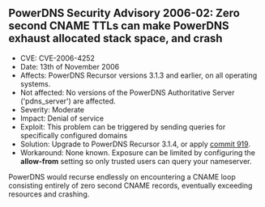 ## PowerDNS Security Advisory 2006-02: Zero second CNAME TTLs can make PowerDNS exhaust allocated stack space, and crash

 * CVE: CVE-2006-4252
 * Date: 13th of November 2006
 * Affects: PowerDNS Recursor versions 3.1.3 and earlier, on all operating systems.
 * Not affected: No versions of the PowerDNS Authoritative Server ('pdns\_server') are affected.
 * Severity: Moderate
 * Impact: Denial of service
 * Exploit: This problem can be triggered by sending queries for specifically configured domains
 * Solution: Upgrade to PowerDNS Recursor 3.1.4, or apply [commit 919](http://wiki.powerdns.com/projects/trac/changeset/919).
 * Workaround: None known. Exposure can be limited by configuring the **allow-from** setting so only trusted users can query your nameserver.

PowerDNS would recurse endlessly on encountering a CNAME loop consisting entirely of zero second CNAME records, eventually exceeding resources and crashing.
